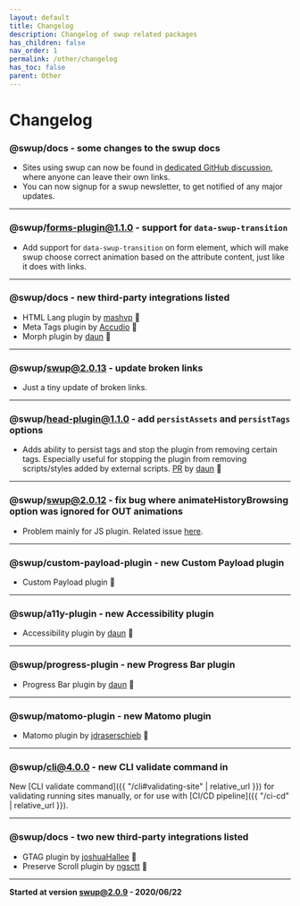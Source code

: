 ```yaml
---
layout: default
title: Changelog
description: Changelog of swup related packages
has_children: false
nav_order: 1
permalink: /other/changelog
has_toc: false
parent: Other
---
```


# Changelog

### @swup/docs - some changes to the swup docs 
* Sites using swup can now be found in [dedicated GitHub discussion](https://github.com/swup/swup/discussions/333), where anyone can leave their own links.
* You can now signup for a swup newsletter, to get notified of any major updates. 

---

### @swup/forms-plugin@1.1.0 - support for `data-swup-transition`
* Add support for `data-swup-transition` on form element, which will make swup choose correct animation based on the attribute content, just like it does with links.

---

### @swup/docs - new third-party integrations listed 
* HTML Lang plugin by [mashvp](https://github.com/mashvp) 👏
* Meta Tags plugin by [Accudio](https://github.com/Accudio) 👏
* Morph plugin by [daun](https://github.com/daun) 👏

---

### @swup/swup@2.0.13 - update broken links
* Just a tiny update of broken links. 

---

### @swup/head-plugin@1.1.0 - add `persistAssets` and `persistTags` options
* Adds ability to persist tags and stop the plugin from removing certain tags. Especially useful for stopping the plugin from removing scripts/styles added by external scripts. [PR](https://github.com/swup/head-plugin/pull/11) by [daun](https://github.com/daun) 👏

---

### @swup/swup@2.0.12 - fix bug where animateHistoryBrowsing option was ignored for OUT animations
* Problem mainly for JS plugin. Related issue [here](https://github.com/swup/swup/issues/264). 

---

### @swup/custom-payload-plugin - new Custom Payload plugin
* Custom Payload plugin 🎉

---

### @swup/a11y-plugin - new Accessibility plugin
* Accessibility plugin by [daun](https://github.com/daun) 👏

---

### @swup/progress-plugin - new Progress Bar plugin
* Progress Bar plugin by [daun](https://github.com/daun) 👏

---

### @swup/matomo-plugin - new Matomo plugin
* Matomo plugin by [jdraserschieb](https://github.com/jdraserschieb) 👏

---

### @swup/cli@4.0.0 - new CLI validate command in 
New [CLI validate command]({{ "/cli#validating-site" | relative_url }}) for validating running sites manually, or for use with [CI/CD pipeline]({{ "/ci-cd" | relative_url }}).

---

### @swup/docs - two new third-party integrations listed 
* GTAG plugin by [joshuaHallee](https://github.com/joshuaHallee) 👏
* Preserve Scroll plugin by [ngsctt](https://github.com/ngsctt) 👏

---

**Started at version swup@2.0.9 - 2020/06/22**



